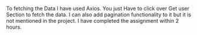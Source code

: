 To fetching the Data I have used Axios.
You just Have to click over Get user Section to fetch the data.
I can also add pagination functionality to it but it is not mentioned in the project.
I have completed the assignment within 2 hours.
